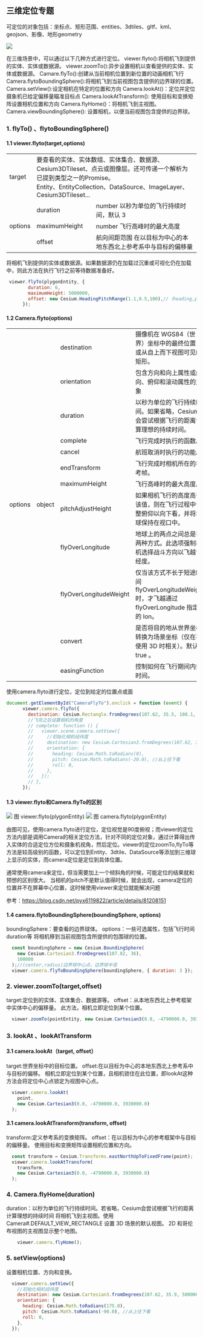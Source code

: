 ## 三维定位专题

可定位的对象包括：坐标点、矩形范围、entities、3dtiles、gltf、kml、geojson、影像、地形geometry

<img src="./定位思维导图.png"/>

在三维场景中，可以通过以下几种方式进行定位。
viewer.flyto():将相机飞到提供的实体、实体或数据源。
viewer.zoomTo():异步设置相机以查看提供的实体、实体或数据源。
Camare.flyTo():创建从当前相机位置到新位置的动画相机飞行
Camera.flytoBoundingSphere():将相机飞到当前视图包含提供的边界球的位置。
Camera.setView():设定相机在特定的位置和方向
Camera.lookAt()：定位并定位摄象机已给定偏移量瞄准目标点
Camera.lookAtTransform(): 使用目标和变换矩阵设置相机位置和方向
Camera.flyHome()：将相机飞到主视图。
Camera.viewBoundingSphere(): 设置相机，以便当前视图包含提供的边界球。

### 1. flyTo() 、flytoBoundingSphere()
#### 1.1 viewer.flyto(target,options)
<table>
    <tr>
        <td>target</td>
        <td colspan='2'> 要查看的实体、实体数组、实体集合、数据源、Cesium3DTileset、点云或图像层。还可传递一个解析为已提到类型之一的Promise。<br>Entity、EntityCollection、DataSource、ImageLayer、Cesium3DTileset...
        </td>
    </tr>
    <tr>
        <td rowspan="3">options</td>
        <td>duration</td>
        <td>number 以秒为单位的飞行持续时间，默认 3</td>
    </tr>
    <tr><td>maximumHeight</td><td>number 飞行高峰时的最大高度</td></tr>
    <tr><td>offset</td><td>航向间距范围 在以目标为中心的本地东西北上参考系中与目标的偏移量</td></tr>
</table>

将相机飞到提供的实体或数据源。如果数据源仍在加载过沉重或可视化仍在加载中，则此方法在执行飞行之前等待数据准备好。
````javascript
 viewer.flyTo(plygonEntity, {
        duration: 6,
        maximumHeight: 5000000,
        offset: new Cesium.HeadingPitchRange(1.1,0.5,100),//（heading,pich,range）
      });
````

#### 1.2 Camera.flyto(options)
<table>
<tr><td rowspan='13'>options</td><td rowspan='13'>object</td></tr>

<tr><td>destination</td><td>摄像机在 WGS84（世界）坐标中的最终位置，或从自上而下视图可见的矩形。</td></tr>
<tr><td>orientation</td><td>包含方向和向上属性或航向、俯仰和滚动属性的对象</td></tr>
<tr><td>duration</td><td>以秒为单位的飞行持续时间。如果省略，Cesium 会尝试根据飞行的距离计算理想的持续时间。</td></tr>
<tr><td>complete</td><td>飞行完成时执行的函数。</td></tr>
<tr><td>cancel</td><td>航班取消时执行的功能。</td></tr>
<tr><td>endTransform</td><td>飞行完成时相机所在的参考帧。</td></tr>
<tr><td>maximumHeight</td><td>飞行高峰时的最大高度。</td></tr>
<tr><td>pitchAdjustHeight</td><td>如果相机飞行的高度高于该值，则在飞行过程中调整俯仰以向下看，并将地球保持在视口中。</td></tr>
<tr><td>flyOverLongitude</td><td>地球上的两点之间总是有两种方式。此选项强制相​​机选择战斗方向以飞越该经度。</td></tr>
<tr><td>flyOverLongitudeWeight</td><td>仅当该方式不长于短途时间 flyOverLongitudeWeight 时，才飞越通过 flyOverLongitude 指定的 lon。</td></tr>
<tr><td>convert</td><td>是否将目的地从世界坐标转换为场景坐标（仅在不使用 3D 时相关）。默认为 true 。</td></tr>
<tr><td>easingFunction</td><td>控制如何在飞行期间内插时间。</td></tr>
</table>

使用camera.flyto进行定位，定位到给定的位置点或面
````javascript
document.getElementById("CameraFlyTo").onclick = function (event) {
      viewer.camera.flyTo({
        destination: Cesium.Rectangle.fromDegrees(107.62, 35.5, 108.1, 35.9), //(xmin, ymin, xmax, ymax)飞到某个点，注意是世界坐标
        //飞完之后设置相机的角度
        // complete: function () {
        //   viewer.scene.camera.setView({
        //     //初始化相机经纬度
        //     destination: new Cesium.Cartesian3.fromDegrees(107.62, 35.9, 5000), //通过最后一个参数可以调节视角高度（初始页面地球大小调节）
        //     orientation: {
        //       heading: Cesium.Math.toRadians(0),
        //       pitch: Cesium.Math.toRadians(-20.0), //从上往下看
        //       roll: 0,
        //     },
        //   });
        // },
      });
````

#### 1.3 viewer.flyto和Camera.flyTo的区别
<img src='./view.flyto.png'>
图 viewer.flyto(plygonEntity)
<img src='./camera.flyto.png'>
图 camera.flyto(plygonEntity)

由图可见，使用camera.flyto进行定位，定位视觉是90度俯视；而viewer的定位方法内部是调用Camera的相关定位方法，针对不同的定位对象，通过计算得出传入实体的合适定位方位和摄象机视角，然后定位。viewer的定位zoomTo,flyTo等方法是较高级别的函数，可以定位到Entity、3dtile、DataSource等添加到三维球上显示的实体，而camera定位是定位到具体位置。

通常使用camera来定位，但当需要加上一个倾斜角的时候，可能定位的结果就和预想的区别很大。
当相机的pitch不是默认值得时候，就会出现，camera定位的位置并不在屏幕中心位置，这时候使用viewer来定位就能解决问题

参考：https://blog.csdn.net/pyx6119822/article/details/81208151


#### 1.4 camera.flytoBoundingSphere(boundingSphere, options)
boundingSphere：要查看的边界球体。
options：一些可选属性，包括飞行时间duration等
将相机移到当前视图包含所提供的包围球的位置。
````javascript
  const boundingSphere = new Cesium.BoundingSphere(
    new Cesium.Cartesian3.fromDegrees(107.82, 36),
    100000
  );//(center,radius)边界球中心点，边界球半径
  viewer.camera.flyToBoundingSphere(boundingSphere, { duration: 3 });
````



### 2. viewer.zoomTo(target,offset)
target:定位到的实体、实体集合、数据源等。
offset：从本地东西北上参考框架中实体中心的偏移量。
此方法，相机立即定位到某个位置。
````javascript
  viewer.zoomTo(pointEntity, new Cesium.Cartesian3(0.0, -4790000.0, 3930000.0));
````

### 3. lookAt 、lookAtTransform

#### 3.1 camera.lookAt（target, offset）
target:世界坐标中的目标位置。
offset:在以目标为中心的本地东西北上参考系中与目标的偏移。
相机立即定位到某个位置，且相机锁住在此位置，即lookAt这种方法会将定位中心点锁定为视图中心点。
````javascript
  viewer.camera.lookAt(
    point,
    new Cesium.Cartesian3(0.0, -4790000.0, 3930000.0)
  );
````
#### 3.1 camera.lookAtTransform(transform, offset)
transform:定义参考系的变换矩阵。
offset：在以目标为中心的参考框架中与目标的偏移量。
使用目标和变换矩阵设置相机位置和方向。
````javascript
  const transform = Cesium.Transforms.eastNorthUpToFixedFrame(point);
  viewer.camera.lookAtTransform(
    transform,
    new Cesium.Cartesian3(0.0, -4790000.0, 3930000.0)
  );
````
### 4. Camera.flyHome(duration)
duration：以秒为单位的飞行持续时间。若省略，Cesium会尝试根据飞行的距离计算理想的持续时间
将相机飞到主视图。使用 Camera#.DEFAULT_VIEW_RECTANGLE 设置 3D 场景的默认视图。 2D 和哥伦布视图的主视图显示整个地图。
````javascript
    viewer.camera.flyHome();
````

### 5. setView(options)
设置相机位置、方向和变换。
````javascript
  viewer.camera.setView({
    //初始化相机经纬度
    destination: new Cesium.Cartesian3.fromDegrees(107.62, 35.9, 50000000), //通过最后一个参数可以调节视角高度（初始页面地球大小调节）
    orientation: {
      heading: Cesium.Math.toRadians(175.0),
      pitch: Cesium.Math.toRadians(-90.0), //从上往下看
      roll: 0,
    },
  });
````